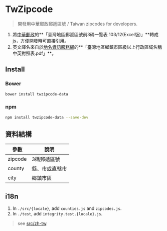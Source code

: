 # TwZipcode
> 開發用中華郵政郵遞區號 / Taiwan zipcodes for developers.


1. 將[中華郵政](www.post.gov.tw)的**「臺灣地區郵遞區號前3碼一覽表 103/12(Excel版)」**轉成js，方便開發時可直接引用。
2. 英文譯名來自於[地名資訊服務網](gn.moi.gov.tw)的**「臺灣地區鄉鎮市區級以上行政區域名稱中英對照表.pdf」**。

## Install

### Bower
```sh
bower install twzipcode-data
```

### npm
```sh
npm install twzipcode-data --save-dev
```

## 資料結構
| 參數    | 說明           |
|---------|----------------|
| zipcode | 3碼郵遞區號    |
| county  | 縣、市或直轄市 |
| city    | 鄉鎮市區       |

## i18n
1. In `./src/{locale}`, add `counties.js` and `zipcodes.js`.
2. In `./test`, add `integrity.test.{locale}.js`.
> see [src/zh-tw](src/zh-tw).